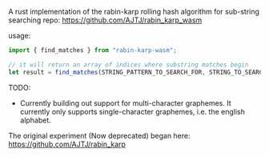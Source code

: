 A rust implementation of the rabin-karp rolling hash algorithm for sub-string searching
repo: https://github.com/AJTJ/rabin_karp_wasm

usage:
```js
import { find_matches } from "rabin-karp-wasm";

// it will return an array of indices where substring matches begin
let result = find_matches(STRING_PATTERN_TO_SEARCH_FOR, STRING_TO_SEARCH_WITHIN);
```

TODO:
- Currently building out support for multi-character graphemes. It currently only supports single-character graphemes, i.e. the english alphabet.

The original experiment (Now deprecated) began here:
https://github.com/AJTJ/rabin_karp